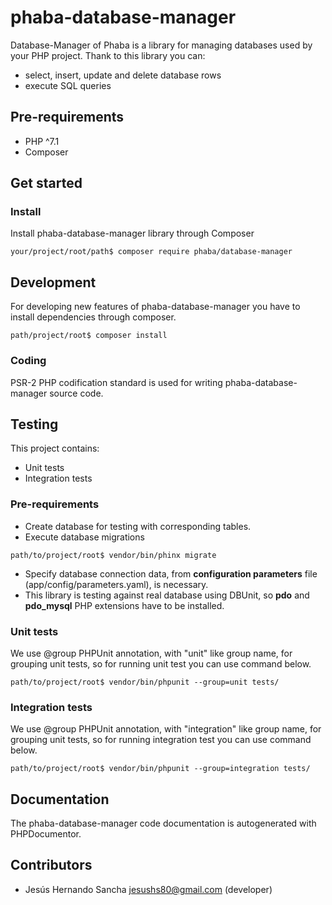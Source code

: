 # phaba-database-manager

Database-Manager of Phaba is a library for managing databases used by your PHP project.
Thank to this library you can:
 - select, insert, update and delete database rows
 - execute SQL queries
 
## Pre-requirements

- PHP ^7.1
- Composer

## Get started

### Install

Install phaba-database-manager library through Composer

`your/project/root/path$ composer require phaba/database-manager`

## Development

For developing new features of phaba-database-manager you have to install dependencies through composer.

`path/project/root$ composer install`

### Coding

PSR-2 PHP codification standard is used for writing phaba-database-manager source code.
 
## Testing

This project contains:

+ Unit tests
+ Integration tests

### Pre-requirements

- Create database for testing with corresponding tables.
- Execute database migrations

`path/to/project/root$ vendor/bin/phinx migrate`

- Specify database connection data, from **configuration parameters** file (app/config/parameters.yaml), is necessary.
- This library is testing against real database using DBUnit, so **pdo** and **pdo_mysql** PHP extensions have to be installed.

### Unit tests

We use @group PHPUnit annotation, with "unit" like group name, for grouping unit tests, so for running unit test you can use command below.

    path/to/project/root$ vendor/bin/phpunit --group=unit tests/

### Integration tests

We use @group PHPUnit annotation, with "integration" like group name, for grouping unit tests, so for running integration test you can use command below.

    path/to/project/root$ vendor/bin/phpunit --group=integration tests/

## Documentation

The phaba-database-manager code documentation is autogenerated with PHPDocumentor.

## Contributors

- Jesús Hernando Sancha <jesushs80@gmail.com> (developer)